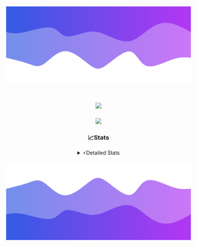 ![Header](./header.png)
<div align="center">

<h1 align="center">
  <a href="https://git.io/typing-svg">
    <img src="https://readme-typing-svg.herokuapp.com/?lines=Hello,+There!+%F0%9F%91%8B;This+is+chicho.;Owner+on+Ocean;&center=true&size=25">
  </a>
</h1>
  
<p align="center">
  <img src="https://lanyard.cnrad.dev/api/852683595378196480" />
</p>

### 📈Stats
<details>
    <summary> ⚡Detailed Stats</summary>
    <br/>

<!--START_SECTION:waka-->
![Code Time](http://img.shields.io/badge/Code%20Time-852%20hrs%2037%20mins-blue)

![Profile Views](http://img.shields.io/badge/Profile%20Views-4-blue)

**🐱 My GitHub Data** 

> 📦 82.8 kB Used in GitHub's Storage 
 > 
> 🏆 29 Contributions in the Year 2024
 > 
> 🚫 Not Opted to Hire
 > 
> 📜 15 Public Repositories 
 > 
> 🔑 9 Private Repositories 
 > 
**I'm a Night 🦉** 

```text
🌞 Morning                25 commits          ██░░░░░░░░░░░░░░░░░░░░░░░   06.11 % 
🌆 Daytime                67 commits          ████░░░░░░░░░░░░░░░░░░░░░   16.38 % 
🌃 Evening                174 commits         ███████████░░░░░░░░░░░░░░   42.54 % 
🌙 Night                  143 commits         █████████░░░░░░░░░░░░░░░░   34.96 % 
```
📅 **I'm Most Productive on Tuesday** 

```text
Monday                   26 commits          ██░░░░░░░░░░░░░░░░░░░░░░░   06.36 % 
Tuesday                  111 commits         ███████░░░░░░░░░░░░░░░░░░   27.14 % 
Wednesday                81 commits          █████░░░░░░░░░░░░░░░░░░░░   19.80 % 
Thursday                 66 commits          ████░░░░░░░░░░░░░░░░░░░░░   16.14 % 
Friday                   47 commits          ███░░░░░░░░░░░░░░░░░░░░░░   11.49 % 
Saturday                 42 commits          ███░░░░░░░░░░░░░░░░░░░░░░   10.27 % 
Sunday                   36 commits          ██░░░░░░░░░░░░░░░░░░░░░░░   08.80 % 
```


📊 **This Week I Spent My Time On** 

```text
🕑︎ Time Zone: America/Argentina/Buenos_Aires

💬 Programming Languages: 
JavaScript               1 hr 34 mins        ███████████████░░░░░░░░░░   58.49 % 
Python                   28 mins             ████░░░░░░░░░░░░░░░░░░░░░   17.56 % 
HTML                     27 mins             ████░░░░░░░░░░░░░░░░░░░░░   17.06 % 
Rust                     7 mins              █░░░░░░░░░░░░░░░░░░░░░░░░   04.63 % 
Other                    2 mins              ░░░░░░░░░░░░░░░░░░░░░░░░░   01.44 % 

🔥 Editors: 
Cursor                   1 hr 56 mins        ██████████████████░░░░░░░   72.04 % 
VS Code                  45 mins             ███████░░░░░░░░░░░░░░░░░░   27.96 % 

🐱‍💻 Projects: 
Unknown Project          2 hrs 11 mins       ████████████████████░░░░░   81.32 % 
chicho                   19 mins             ███░░░░░░░░░░░░░░░░░░░░░░   12.14 % 
.cursor-tutor            8 mins              █░░░░░░░░░░░░░░░░░░░░░░░░   05.55 % 
ampararweb               1 min               ░░░░░░░░░░░░░░░░░░░░░░░░░   00.68 % 
.cursor-tutor-1          0 secs              ░░░░░░░░░░░░░░░░░░░░░░░░░   00.31 % 

💻 Operating System: 
Windows                  2 hrs 11 mins       ████████████████████░░░░░   81.46 % 
Mac                      30 mins             █████░░░░░░░░░░░░░░░░░░░░   18.54 % 
```

**I Mostly Code in JavaScript** 

```text
JavaScript               8 repos             ██████░░░░░░░░░░░░░░░░░░░   25.81 % 
HTML                     7 repos             ██████░░░░░░░░░░░░░░░░░░░   22.58 % 
Astro                    2 repos             ██░░░░░░░░░░░░░░░░░░░░░░░   06.45 % 
TypeScript               1 repo              █░░░░░░░░░░░░░░░░░░░░░░░░   03.23 % 
SCSS                     1 repo              █░░░░░░░░░░░░░░░░░░░░░░░░   03.23 % 
```




 Last Updated on 09/09/2024 12:29:43 UTC
<!--END_SECTION:waka-->
</details>

![Footer](./footer.png)
